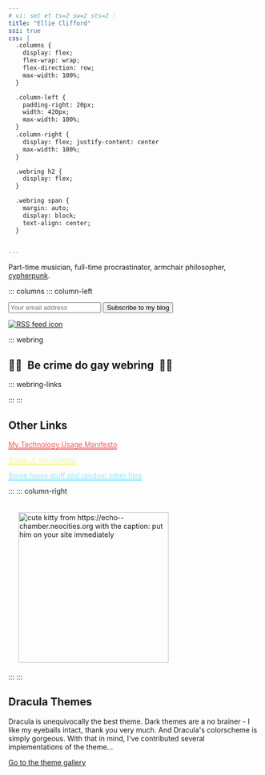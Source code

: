 ```yaml
---
# vi: set et ts=2 sw=2 sts=2 :
title: "Ellie Clifford"
ssi: true
css: |
  .columns {
    display: flex;
    flex-wrap: wrap;
    flex-direction: row;
    max-width: 100%;
  }

  .column-left {
    padding-right: 20px;
    width: 420px;
    max-width: 100%;
  }
  .column-right {
    display: flex; justify-content: center
    max-width: 100%;
  }

  .webring h2 {
    display: flex;
  }

  .webring span {
    margin: auto;
    display: block;
    text-align: center;
  }


---
```


Part-time musician, full-time procrastinator, armchair philosopher, [cypherpunk](/documents/cypherpunks-manifesto.html).

::: columns
::: column-left

<div class="blog-updates-small">
 <form method="post" action="/subscribe.php" class="form">
  <input type="email" name="email" placeholder="Your email address"/>
  <input type="submit" name="email-button" value="Subscribe to my blog"/>
 </form>
 <a class="nounderline" href="/blog/rss.xml">
  <img class="rss" src="/_icons/rss.svg" alt="RSS feed icon"/>
 </a>
</div>

::: webring

## <span>🏳️‍🌈</span><span style="margin: 0 0.5em">Be crime do gay webring</span><span>🏳️‍⚧️</span>

::: webring-links
<!--#include virtual="/cgi-bin/webrings/be_crime_do_gay.py?left=%E2%86%90%20Go%20left&right=Go%20right%20%E2%86%92%0A" -->
:::
:::


## Other Links

<p><a style="color: #ff5555; border-bottom: 2px solid #ff5555" href="/documents/technology-usage-manifesto.html">My Technology Usage Manifesto</a></p>
<p><a style="color: #f1fa8c; border-bottom: 2px solid #f1fa8c" href="/projects/">Some of my projects</a></p>
<p><a style="color: #8be9fd; border-bottom: 2px solid #8be9fd" href="https://files.clifford.lol/">Some funny stuff and random other files</a></p>

:::
::: column-right
  <p style="margin: auto">
    <a href="https://echo--chamber.neocities.org" class="nounderline" >
      <img style="width: 300px; max-width: 100%; padding: 20px;"
           alt="cute kitty from https://echo--chamber.neocities.org with the caption: put him on your site immediately"
           title="do it or die trying"
           src="/him.png">
    </a>
  </p>
:::
:::


## Dracula Themes

Dracula is unequivocally the best theme. Dark themes are a no brainer -
I like my eyeballs intact, thank you very much. And Dracula's
colorscheme is simply gorgeous. With that in mind, I've contributed
several implementations of the theme...

[Go to the theme gallery](/dracula/)
